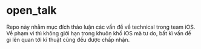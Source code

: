 # open_talk
Repo này nhằm mục đích thảo luận các vấn đề về technical trong team iOS. Về phạm vi thì không giới hạn trong khuôn khổ iOS mà tư do, bất kì vấn đề gì lên quan tới kĩ thuật cũng đều được chấp nhận.
